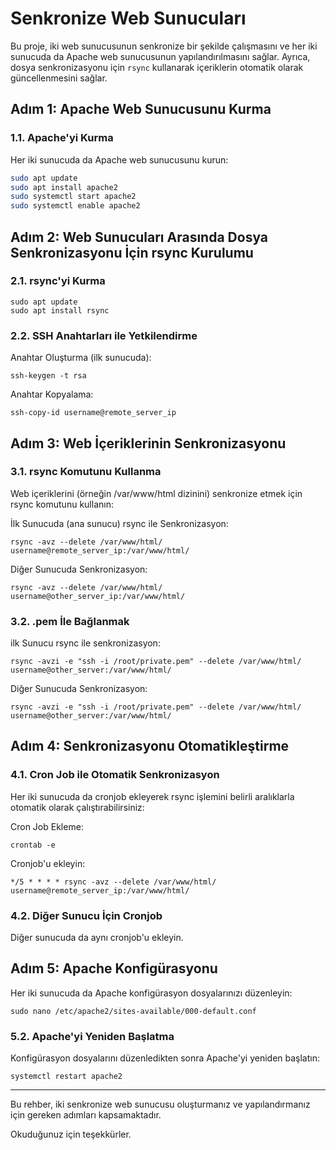# Senkronize Web Sunucuları 

Bu proje, iki web sunucusunun senkronize bir şekilde çalışmasını ve her iki sunucuda da Apache web sunucusunun yapılandırılmasını sağlar. Ayrıca, dosya senkronizasyonu için `rsync` kullanarak içeriklerin otomatik olarak güncellenmesini sağlar.


## Adım 1: Apache Web Sunucusunu Kurma

### 1.1. Apache'yi Kurma

Her iki sunucuda da Apache web sunucusunu kurun:

```bash
sudo apt update
sudo apt install apache2
sudo systemctl start apache2
sudo systemctl enable apache2
```

## Adım 2: Web Sunucuları Arasında Dosya Senkronizasyonu İçin rsync Kurulumu

### 2.1. rsync'yi Kurma

```
sudo apt update
sudo apt install rsync
```

### 2.2. SSH Anahtarları ile Yetkilendirme

Anahtar Oluşturma (ilk sunucuda):

```
ssh-keygen -t rsa
```

Anahtar Kopyalama:

```
ssh-copy-id username@remote_server_ip
```

## Adım 3: Web İçeriklerinin Senkronizasyonu

### 3.1. rsync Komutunu Kullanma

Web içeriklerini (örneğin /var/www/html dizinini) senkronize etmek için rsync komutunu kullanın:

İlk Sunucuda (ana sunucu) rsync ile Senkronizasyon:

```
rsync -avz --delete /var/www/html/ username@remote_server_ip:/var/www/html/
```

Diğer Sunucuda Senkronizasyon:

```
rsync -avz --delete /var/www/html/ username@other_server_ip:/var/www/html/
```

### 3.2. .pem İle Bağlanmak

ilk Sunucu rsync ile senkronizasyon:

```
rsync -avzi -e "ssh -i /root/private.pem" --delete /var/www/html/ username@other_server:/var/www/html/
```

Diğer Sunucuda Senkronizasyon:

```
rsync -avzi -e "ssh -i /root/private.pem" --delete /var/www/html/ username@other_server:/var/www/html/
```


## Adım 4: Senkronizasyonu Otomatikleştirme

### 4.1. Cron Job ile Otomatik Senkronizasyon

Her iki sunucuda da cronjob ekleyerek rsync işlemini belirli aralıklarla otomatik olarak çalıştırabilirsiniz:


Cron Job Ekleme:

```
crontab -e
```


Cronjob'u ekleyin:

```
*/5 * * * * rsync -avz --delete /var/www/html/ username@remote_server_ip:/var/www/html/
```

### 4.2. Diğer Sunucu İçin Cronjob

Diğer sunucuda da aynı cronjob'u ekleyin.



## Adım 5: Apache Konfigürasyonu

Her iki sunucuda da Apache konfigürasyon dosyalarınızı düzenleyin:

```
sudo nano /etc/apache2/sites-available/000-default.conf
```

### 5.2. Apache'yi Yeniden Başlatma

Konfigürasyon dosyalarını düzenledikten sonra Apache'yi yeniden başlatın:

```
systemctl restart apache2
```

--------------------------------------------------------

Bu rehber, iki senkronize web sunucusu oluşturmanız ve yapılandırmanız için gereken adımları kapsamaktadır.

Okuduğunuz için teşekkürler.



